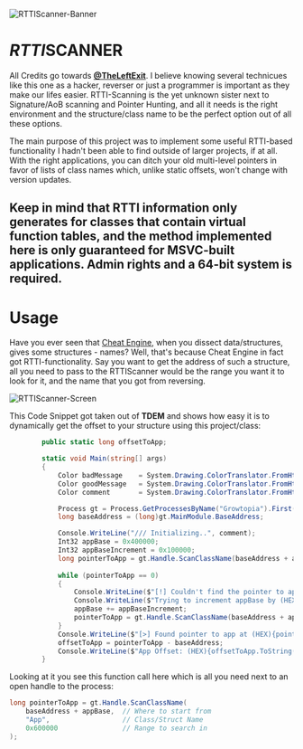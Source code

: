 ![RTTIScanner-Banner](https://user-images.githubusercontent.com/42414542/132094787-86636a02-8757-4f61-bd74-bcb20b463350.png)
# ***RTTI*SCANNER**
All Credits go towards **[@TheLeftExit](https://github.com/TheLeftExit)**. I believe knowing several technicues like this one as a hacker, reverser or just a programmer is important as they make our lifes easier. RTTI-Scanning is the yet unknown sister next to Signature/AoB scanning and Pointer Hunting, and all it needs is the right environment and the structure/class name to be the perfect option out of all these options.

The main purpose of this project was to implement some useful RTTI-based functionality I hadn't been able to find outside of larger projects, if at all. With the right applications, you can ditch your old multi-level pointers in favor of lists of class names which, unlike static offsets, won't change with version updates.
## Keep in mind that RTTI information only generates for classes that contain virtual function tables, and the method implemented here is only guaranteed for MSVC-built applications. Admin rights and a 64-bit system is required.

# Usage
Have you ever seen that [Cheat Engine](https://www.cheatengine.org/), when you dissect data/structures, gives some structures - names? Well, that's because Cheat Engine in fact got RTTI-functionality. Say you want to get the address of such a structure, all you need to pass to the RTTIScanner would be the range you want it to look for it, and the name that you got from reversing.

![RTTIScanner-Screen](https://user-images.githubusercontent.com/42414542/132096314-90fa7c47-b821-46bf-8517-854f3c2e5052.png)

This Code Snippet got taken out of **TDEM** and shows how easy it is to dynamically get the offset to your structure using this project/class:
```csharp
        public static long offsetToApp;

        static void Main(string[] args)
        {
            Color badMessage    = System.Drawing.ColorTranslator.FromHtml("#556cab");
            Color goodMessage   = System.Drawing.ColorTranslator.FromHtml("#80a1ff");
            Color comment       = System.Drawing.ColorTranslator.FromHtml("#2a3554");

            Process gt = Process.GetProcessesByName("Growtopia").First();
            long baseAddress = (long)gt.MainModule.BaseAddress;

            Console.WriteLine("/// Initializing..", comment);
            Int32 appBase = 0x400000;
            Int32 appBaseIncrement = 0x100000;
            long pointerToApp = gt.Handle.ScanClassName(baseAddress + appBase, "App", 0x600000);
            
            while (pointerToApp == 0)
            {
                Console.WriteLine($"[!] Couldn't find the pointer to app", badMessage);
                Console.WriteLine($"Trying to increment appBase by (HEX){appBaseIncrement.ToString("X")}", comment);
                appBase += appBaseIncrement;
                pointerToApp = gt.Handle.ScanClassName(baseAddress + appBase, "App", 0x600000);
            }
            Console.WriteLine($"[>] Found pointer to app at (HEX){pointerToApp.ToString("X")}", goodMessage);
            offsetToApp = pointerToApp - baseAddress;
            Console.WriteLine($"App Offset: (HEX){offsetToApp.ToString("X")}", comment);
        }
```
Looking at it you see this function call here which is all you need next to an open handle to the process:
```csharp
long pointerToApp = gt.Handle.ScanClassName(
    baseAddress + appBase,  // Where to start from
    "App",                  // Class/Struct Name
    0x600000                // Range to search in
);
```
